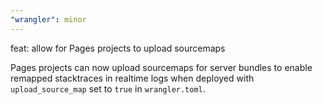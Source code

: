 ```yaml
---
"wrangler": minor
---
```


feat: allow for Pages projects to upload sourcemaps

Pages projects can now upload sourcemaps for server bundles to enable remapped stacktraces in realtime logs when deployed with `upload_source_map` set to `true` in `wrangler.toml`.
